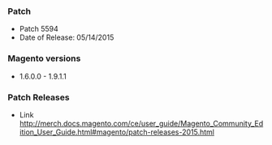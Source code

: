 ### Patch
* Patch 5594 
* Date of Release: 05/14/2015

### Magento versions

* 1.6.0.0 - 1.9.1.1

### Patch Releases

* Link http://merch.docs.magento.com/ce/user_guide/Magento_Community_Edition_User_Guide.html#magento/patch-releases-2015.html 


